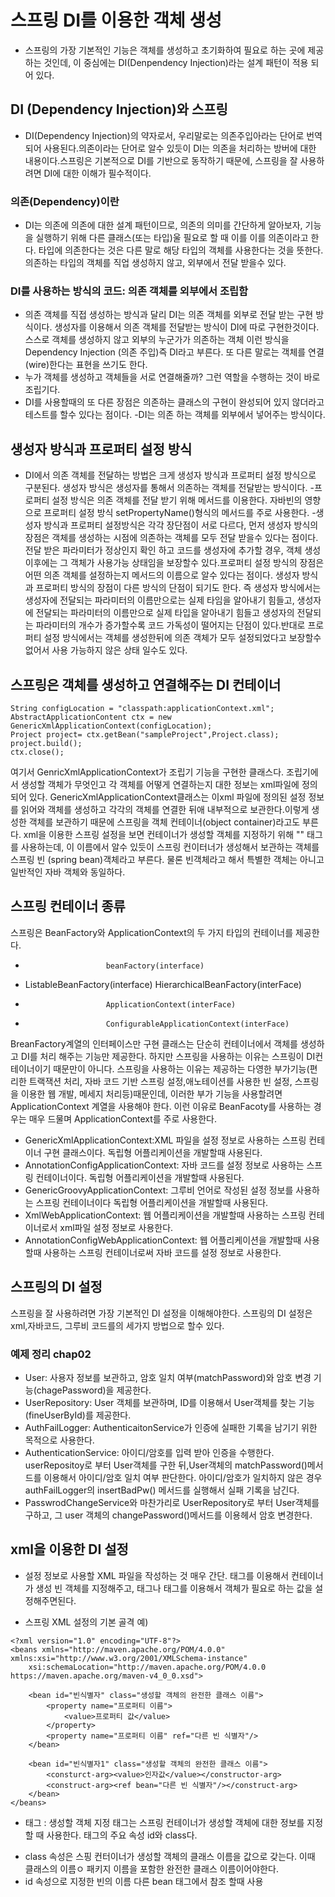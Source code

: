 # 스프링 DI를 이용한 객체 생성
- 스프링의 가장 기본적인 기능은 객체를 생성하고 초기화하여 필요로 하는 곳에 제공하는 것인데, 이 중심에는 DI(Denpendency Injection)라는 설계 패턴이 적용 되어 있다.

## DI (Dependency Injection)와 스프링
- DI(Dependency Injection)의 약자로서, 우리말로는 의존주입아라는 단어로 번역되어 사용된다.의존이라는 단어로 알수 있듯이 DI는 의존을 처리하는 방버에 대한 내용이다.스프링은 기본적으로 DI를 기반으로 동작하기 때문에, 스프링을 잘 사용하려면 DI에 대한 이해가 필수적이다.

### 의존(Dependency)이란
- DI는 의존에 의존에 대한 설계 패턴이므로, 의존의 의미를 간단하게 알아보자, 기능을 실행하기 위해 다른 클래스(또는 타입)울 필요로 할 때 이를 이를 의존이라고 한다.
타입에 의존한다는 것은 다른 말로 해당 타입의 객체를 사용한다는 것을 
뜻한다.의존하는 타입의 객체를 직업 생성하지 않고, 외부에서 전달 받을수 있다.

### DI를 사용하는 방식의 코드: 의존 객체를 외부에서 조립함
- 의존 객체를 직접 생성하는 방식과 달리 DI는 의존 객체를 외부로 전달 받는 구현 방식이다. 생성자를 이용해서 의존 객체를 전달받는 방식이 DI에 따로 구현한것이다.
스스로 객체를 생성하지 않고 외부의 누군가가 의존하는 객체 이런 방식을  Dependency Injection (의존 주입)즉 DI라고 부른다. 또 다른 말로는 객체를 연결(wire)한다는 표현을 쓰기도 한다.
- 누가 객체를 생성하고 객체들을 서로 연결해줄까? 그런 역할을 수행하는 것이 바로 조립기다.
- DI를 사용할때의 또 다른 장점은 의존하는 클래스의 구현이 완성되어 있지 않더라고 테스트를 할수 있다는 점이다.
-DI는 의존 하는 객체를 외부에서 넣어주는 방식이다.

## 생성자 방식과 프로퍼티 설정 방식
- DI에서 의존 객체를 전달하는 방법은 크게 생성자 방식과 프로퍼티 설정 방식으로 구분된다. 생성자 방식은 생성자를 통해서 의존하는 객체를 전달받는 방식이다.
-프로퍼티 설정 방식은 의존 객체를 전달 받기 위해 메서드를 이용한다. 자바빈의 영향으로 프로퍼티 설정 방식 setPropertyName()형식의 메서드를 주로 사용한다.
-생성자 방식과 프로퍼티 설정방식은 각각 장단점이 서로 다르다, 먼저 생성자 방식의 장점은 객체를 생성하는 시점에 의존하는 객체를 모두 전달 받을수 있다는 점이다. 전달 받은 파라미터가 정상인지 확인 하고 코드를 생성자에 추가할 경우, 객체 생성 이후에는 그 객체가 사용가능 상태임을 보장할수 있다.프로퍼티 설정 방식의 장점은 어떤 의존 객체를 설정하는지 메서드의 이름으로 알수 있다는 점이다.
생성자 방식과 프로퍼티 방식의 장점이 다른 방식의 단점이 되기도 한다. 즉 생성자 방식에서는 생성자에 전달되는 파라미터의 이름만으로는 실제 타임을 알아내기 힘들고, 생성자에 전달되는 파라미터의 이름만으로 실제 타입을 알아내기 힘들고 생성자의 전달되는 파라미터의 개수가 증가할수록 코드 가독성이 떨어지는 단점이 있다.반대로 프로퍼티 설정 방식에서는 객체를 생성한뒤에 의존 객체가 모두 설정되었다고 보장할수 없어서 사용 가능하지 않은 상태 일수도 있다.

## 스프링은 객체를 생성하고 연결해주는 DI 컨테이너
```
String configLocation = "classpath:applicationContext.xml";
AbstractApplicationContent ctx = new GenericXmlApplicationContext(configLocation);
Project project= ctx.getBean("sampleProject",Project.class);
project.build();
ctx.close();
```
여기서 GenricXmlApplicationContext가 조립기 기능을 구현한 클래스다. 조립기에서 생성할 객체가 무엇인고 각 객체를 어떻게 연결하는지 대한 정보는 xml파일에 정의되어 있다.
GenericXmlApplicationContext클래스는 이xml 파일에 정의된 설정 정보를 읽어와 객체를 생성하고 각각의 객체를 연결한 뒤애 내부적으로 보관한다.이렇게 생성한 객체를 보관하기 때문에 스프링을 객체 컨테이너(object container)라고도 부른다.
xml을 이용한 스프링 설정을 보면 컨테이너가 생성할 객체를 지정하기 위해 "<bren>" 태그를 사용하는데, 이 이름에서 알수 있듯이 스프링 컨이터너가 생성해서 보관하는 객체를 스프링 빈 (spring bean)객체라고 부른다. 물론 빈객체라고 해서 특별한 객체는 아니고 일반적인 자바 객체와 동일하다.

## 스프링 컨테이너 종류
스프링은 BeanFactory와 ApplicationContext의 두 가지 타입의 컨테이너를 제공한다.

-                       beanFactory(interface)
- ListableBeanFactory(interface)  HierarchicalBeanFactory(interFace) 
-                       ApplicationContext(interFace)
-                       ConfigurableApplicationContext(interFace)


BreanFactory계열의 인터페이스만 구현 클래스는 단순히 컨테이너에서 객체를 생성하고 DI를 처리 해주는 기능만 제공한다.
하지만 스프링을 사용하는 이유는 스프링이 DI컨테이너이기 때문만이 아니다. 스프링을 사용하는 이유는 제공하는 다영한 부가기능(편리한 트랙잭션 처리, 자바 코드 기반 스프링 설정,애노테이션를 사용한 빈 설정, 스프링을 이용한 웹 개발, 메세지 처리등)때문인데, 이러한 부가 기능을 사용할려면 ApplicationContext 계열을 사용해야 한다. 이런 이유로 BeanFacoty를 사용하는 경우는 매우 드물며 ApplicationContext를 주로 사용한다.

- GenericXmlApplicationContext:XML 파일을 설정 정보로 사용하는 스프링 컨테이너 구현 클래스이다. 독립형 어플리케이션을 개발할때 사용된다.
- AnnotationConfigApplicationContext: 자바 코드를 설정 정보로 사용하는 스프링 컨테이너이다. 독립형 어플리케이션을 개발할때 사용된다.
- GenericGroovyApplicationContext: 그루비 언어로 작성된 설정 정보를 사용하는 스프링 컨테이너이다 독립형 어플리케이션을 개발할때 사용된다.
- XmlWebApplicationContext: 웹 어플리케이션을 개발할때 사용하는 스프링 컨테이너로서 xml파일 설정 정보로 사용한다.
- AnnotationConfigWebApplicationContext: 웹 어플리케이션을 개발할때 사용할때 사용하는 스프링 컨테이너로써 자바 코드를 설정 정보로 사용한다.

## 스프링의 DI 설정
스프링을 잘 사용하려면 가장 기본적인 DI 설정을 이해해야한다. 스프링의 DI 설정은 xml,자바코드, 그루비 코드를의 세가지 방법으로 할수 있다. 

### 예제 정리 chap02
- User: 사용자 정보를 보관하고,  암호 일치 여부(matchPassword)와 암호 변경 기능(chagePassword)을 제공한다.
- UserRepository: User 객체를 보관하며, ID를 이용해서 User객체를 찾는 기능(fineUserById)를 제공한다.
- AuthFailLogger: AuthenticaitonService가 인증에 실패한 기록을 남기기 위한 목적으로 사용한다. 
- AuthenticationService: 아이디/암호를 입력 받아 인증을 수행한다. userRepositoy로 부터 User객체를 구한 뒤,User객체의 matchPassword()메서드를 이용해서 아이디/암호 일치 여부 판단한다. 아이디/암호가 일치하지 않은 경우 authFailLogger의 insertBadPw() 메서드를 실행해서 실패 기록을 남긴다.
- PasswrodChangeService와 마찬가리로 UserRepository로 부터 User객체를 구하고, 그 user 객체의 changePassword()메서드를 이용헤서 암호 변경한다.

## xml을 이용한 DI 설정
- 설정 정보로 사용할 XML 파일을 작성하는 것 매우 간단.
<bean>태그를 이용해서 컨테이너가 생성 빈 객체를 지정해주고, <property>태그나 <constructor-arg> 태그를 이용해서 객체가 필요로 하는 값을 설정해주면된다.

-  스프링 XML 설정의 기본 골격
예)

```
<?xml version="1.0" encoding="UTF-8"?>
<beans xmlns="http://maven.apache.org/POM/4.0.0" xmlns:xsi="http://www.w3.org/2001/XMLSchema-instance"
	xsi:schemaLocation="http://maven.apache.org/POM/4.0.0 https://maven.apache.org/maven-v4_0_0.xsd">

    <bean id="빈식별자" class="생성할 객체의 완전한 클래스 이름">
        <property name="프로퍼티 이름">
            <value>프로퍼티 값</value>
        </property>
        <property name="프로퍼티 이름" ref="다른 빈 식별자"/>
    </bean>

    <bean id="빈식별자1" class="생성할 객체의 완전한 클래스 이름">
        <consturct-arg><value>인자값</value></constructor-arg>
        <construct-arg><ref bean="다른 빈 식별자"/></construct-arg>
    </bean>
</beans>
```
- <bean> 태그 : 생성할 객체 지정
<bean> 태그는 스프링 컨테이너가 생성할 객체에 대한 정보를 지정할 때 사용한다.
<bean> 태그의 주요 속성 id와 class다.

* class 속성은 스핑 컨터이너가 생성할 객체의 클래스 이름을 값으로 갖는다.
이때 클래스의 이름ㅇ  패키지 이름을 포함한 완전한 클래스 이름이어야한다.
* id 속성으로 지정한 빈의 이름 다른 bean 태그에서 참조 할때 사용






